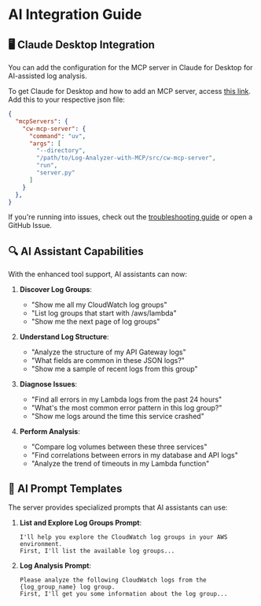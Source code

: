 # AI Integration Guide

## 🖥️ Claude Desktop Integration

You can add the configuration for the MCP server in Claude for Desktop for AI-assisted log analysis.

To get Claude for Desktop and how to add an MCP server, access [this link](https://modelcontextprotocol.io/quickstart/user). Add this to your respective json file:

```json
{
  "mcpServers": {
    "cw-mcp-server": {
      "command": "uv",
      "args": [
        "--directory",
        "/path/to/Log-Analyzer-with-MCP/src/cw-mcp-server",
        "run",
        "server.py"
      ]
    }
  },
}
```

If you're running into issues, check out the [troubleshooting guide](./troubleshooting.md) or open a GitHub Issue. 

## 🔍 AI Assistant Capabilities

With the enhanced tool support, AI assistants can now:

1. **Discover Log Groups**:
   - "Show me all my CloudWatch log groups"
   - "List log groups that start with /aws/lambda"
   - "Show me the next page of log groups"

2. **Understand Log Structure**:
   - "Analyze the structure of my API Gateway logs"
   - "What fields are common in these JSON logs?"
   - "Show me a sample of recent logs from this group"

3. **Diagnose Issues**:
   - "Find all errors in my Lambda logs from the past 24 hours"
   - "What's the most common error pattern in this log group?"
   - "Show me logs around the time this service crashed"

4. **Perform Analysis**:
   - "Compare log volumes between these three services"
   - "Find correlations between errors in my database and API logs"
   - "Analyze the trend of timeouts in my Lambda function"

## 💬 AI Prompt Templates

The server provides specialized prompts that AI assistants can use:

1. **List and Explore Log Groups Prompt**:
   ```
   I'll help you explore the CloudWatch log groups in your AWS environment.
   First, I'll list the available log groups...
   ```

2. **Log Analysis Prompt**:
   ```
   Please analyze the following CloudWatch logs from the {log_group_name} log group.
   First, I'll get you some information about the log group...
   ``` 